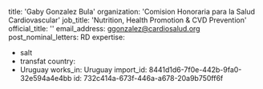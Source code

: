 title: 'Gaby Gonzalez Bula'
organization: 'Comision Honoraria para la Salud Cardiovascular'
job_title: 'Nutrition, Health Promotion  & CVD Prevention'
official_title: ''
email_address: ggonzalez@cardiosalud.org
post_nominal_letters: RD
expertise:
  - salt
  - transfat
country:
  - Uruguay
works_in: Uruguay
import_id: 8441d1d6-7f0e-442b-9fa0-32e594a4e4bb
id: 732c414a-673f-446a-a678-20a9b750ff6f
